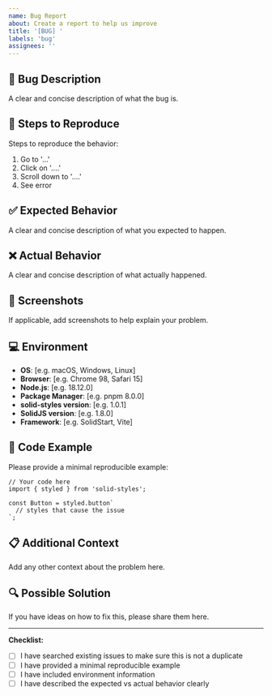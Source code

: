```yaml
---
name: Bug Report
about: Create a report to help us improve
title: '[BUG] '
labels: 'bug'
assignees: ''
---
```


## 🐛 Bug Description
A clear and concise description of what the bug is.

## 🔄 Steps to Reproduce
Steps to reproduce the behavior:
1. Go to '...'
2. Click on '....'
3. Scroll down to '....'
4. See error

## ✅ Expected Behavior
A clear and concise description of what you expected to happen.

## ❌ Actual Behavior
A clear and concise description of what actually happened.

## 📸 Screenshots
If applicable, add screenshots to help explain your problem.

## 💻 Environment
- **OS**: [e.g. macOS, Windows, Linux]
- **Browser**: [e.g. Chrome 98, Safari 15]
- **Node.js**: [e.g. 18.12.0]
- **Package Manager**: [e.g. pnpm 8.0.0]
- **solid-styles version**: [e.g. 1.0.1]
- **SolidJS version**: [e.g. 1.8.0]
- **Framework**: [e.g. SolidStart, Vite]

## 🔧 Code Example
Please provide a minimal reproducible example:

```tsx
// Your code here
import { styled } from 'solid-styles';

const Button = styled.button`
  // styles that cause the issue
`;
```

## 📋 Additional Context
Add any other context about the problem here.

## 🔍 Possible Solution
If you have ideas on how to fix this, please share them here.

---

**Checklist:**
- [ ] I have searched existing issues to make sure this is not a duplicate
- [ ] I have provided a minimal reproducible example
- [ ] I have included environment information
- [ ] I have described the expected vs actual behavior clearly
